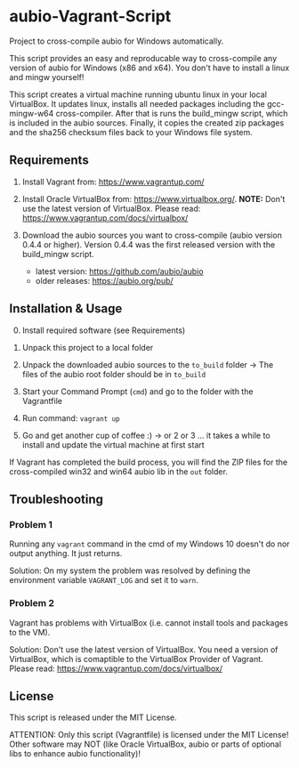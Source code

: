 # aubio-Vagrant-Script
Project to cross-compile aubio for Windows automatically.

This script provides an easy and reproducable way to cross-compile any version of aubio for Windows (x86 and x64).
You don't have to install a linux and mingw yourself!

This script creates a virtual machine running ubuntu linux in your local VirtualBox.
It updates linux, installs all needed packages including the gcc-mingw-w64 cross-compiler.
After that is runs the build_mingw script, which is included in the aubio sources.
Finally, it copies the created zip packages and the sha256 checksum files back to your Windows file system.


## Requirements

1. Install Vagrant from: https://www.vagrantup.com/

2. Install Oracle VirtualBox from: https://www.virtualbox.org/. __NOTE:__ Don't use the latest version of VirtualBox. Please read: https://www.vagrantup.com/docs/virtualbox/

3. Download the aubio sources you want to cross-compile (aubio version 0.4.4 or higher).
   Version 0.4.4 was the first released version with the build_mingw script.
   - latest version: https://github.com/aubio/aubio
   - older releases: https://aubio.org/pub/


## Installation & Usage

0. Install required software (see Requirements)

1. Unpack this project to a local folder

2. Unpack the downloaded aubio sources to the `to_build` folder
   -> The files of the aubio root folder should be in `to_build`

3. Start your Command Prompt (`cmd`) and go to the folder with the Vagrantfile

4. Run command: `vagrant up`

5. Go and get another cup of coffee :)
   -> or 2 or 3 ... it takes a while to install and update the virtual machine at first start

If Vagrant has completed the build process, you will find the ZIP files for the cross-compiled
win32 and win64 aubio lib in the `out` folder.

   
## Troubleshooting

### Problem 1
Running any `vagrant` command in the cmd of my Windows 10 doesn't do nor output anything.
It just returns.

Solution:
On my system the problem was resolved by defining the environment variable `VAGRANT_LOG` and
set it to `warn`.

### Problem 2
Vagrant has problems with VirtualBox (i.e. cannot install tools and packages to the VM).

Solution:
Don't use the latest version of VirtualBox.
You need a version of VirtualBox, which is comaptible to the VirtualBox Provider of Vagrant.
Please read: https://www.vagrantup.com/docs/virtualbox/

## License

This script is released under the MIT License.

ATTENTION:
Only this script (Vagrantfile) is licensed under the MIT License!
Other software may NOT (like Oracle VirtualBox, aubio or parts of optional libs to enhance aubio functionality)!
